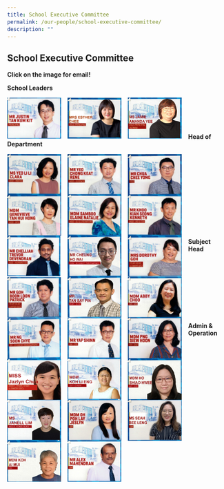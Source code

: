 ```yaml
---
title: School Executive Committee
permalink: /our-people/school-executive-committee/
description: ""
---
```

## School Executive Committee

**Click on the image for email!**

**School Leaders**

<p><a href="mailto:Justin_TAN@schools.gov.sg">
<img style="width:125px;height:95px;margin-right:15px;" align = "left" src="/images/Our%20People/Departments/School%20Executive%20Committee/School%20Exec%201.png">
</a></p>

<p><a href="mailto:Lee_Chui_Eng@schools.gov.sg">
<img style="width:125px;height:95px;margin-right:15px;" align = "left" src="/images/Our%20People/Departments/School%20Executive%20Committee/School%20Exec%202.png">
</a></p>
<p><a href="mailto:Jamie_Amanda_YEE@schools.gov.sg">
<img style="width:125px;height:95px;margin-right:15px;" align = "left" src="/images/Our%20People/Departments/School%20Executive%20Committee/VPAJaime.jpg">
</a></p>




<br><br><br><br>

**Head of Department**

<p><a href="mailto:yeo_li_li_clara@schools.gov.sg">
<img style="width:125px;height:95px;margin-right:15px;" align = "left" src="/images/Our%20People/Departments/School%20Executive%20Committee/School%20Exec%204.png">
</a></p>

<p><a href="mailto:yeo_chong_keat_rene@schools.gov.sg">
<img style="width:125px;height:95px;margin-right:15px;" align = "left" src="/images/Our%20People/Departments/School%20Executive%20Committee/School%20Exec%205.png">
</a></p>

<p><a href="mailto:chua_chee_yong@schools.gov.sg">
<img style="width:125px;height:95px;margin-right:15px;" align = "left" src="/images/Our%20People/Departments/School%20Executive%20Committee/School%20Exec%206.png">
</a></p>


<p><a href="mailto:genevieve_tan_hui_hong@schools.gov.sg">
<img style="width:125px;height:95px;margin-right:15px;" align = "left" src="/images/Our%20People/Departments/School%20Executive%20Committee/School%20Exec%207.png">
</a></p>

<br><br><br>

<p><a href="mailto:samboo_elaine_natalie@schools.gov.sg">
<img style="width:125px;height:95px;margin-right:15px;" align = "left" src="/images/Our%20People/Departments/School%20Executive%20Committee/School%20Exec%208.png">
</a></p>


<p><a href="mailto:khoo_kian_seong_kenneth@schools.gov.sg">
<img style="width:125px;height:95px;margin-right:15px;" align = "left" src="/images/Our%20People/Departments/School%20Executive%20Committee/School%20Exec%209.png">
</a></p>


<p><a href="mailto:chelliah_trevor_devendran@schools.gov.sg">
<img style="width:125px;height:95px;margin-right:15px;" align = "left" src="/images/Our%20People/Departments/School%20Executive%20Committee/School%20Exec%2010.png">
</a></p>


<p><a href="mailto:cheung_ho_wai@schools.gov.sg">
<img style="width:125px;height:95px;margin-right:15px;" align = "left" src="/images/Our%20People/Departments/School%20Executive%20Committee/DM_CheungHowai.jpg">
</a></p>

<br><br><br>

<p><a href="mailto:dorothy_tay_wyn_hui@schools.gov.sg">
<img style="width:125px;height:95px;margin-right:15px;" align = "left" src="/images/Our%20People/Departments/School%20Executive%20Committee/School%20Exec%2012.png">
</a></p>


<p><a href="mailto:goh_boon_loon@schools.gov.sg">
<img style="width:125px;height:95px;margin-right:15px;" align = "left" src="/images/Our%20People/Departments/School%20Executive%20Committee/School%20Exec%2013.png">
</a></p>


<p><a href="mailto:tan_say_pin@schools.gov.sg">
<img style="width:125px;height:95px;margin-right:15px;" align = "left" src="/images/Our%20People/Departments/School%20Executive%20Committee/hodccetansaypin.jpg">
</a></p>

<br><br><br>

**Subject Head**


<p><a href="">
<img style="width:125px;height:95px;margin-right:15px;" align = "left" src="/images/Our%20People/Departments/School%20Executive%20Committee/School%20Exec%2015.png">
</a></p>

<p><a href="mailto:ng_soon_chye@schools.gov.sg">
<img style="width:125px;height:95px;margin-right:15px;" align = "left" src="/images/Our%20People/Departments/School%20Executive%20Committee/School%20Exec%2016.png">
</a></p>


<p><a href="mailto:yap_shinn@schools.gov.sg">
<img style="width:125px;height:95px;margin-right:15px;" align = "left" src="/images/Our%20People/Departments/School%20Executive%20Committee/School%20Exec%2017.png">
</a></p>

<p><a href="mailto:png_siew_hoon@schools.gov.sg">
<img style="width:125px;height:95px;margin-right:15px;" align = "left" src="/images/Our%20People/Departments/School%20Executive%20Committee/School%20Exec%2018.png">
</a></p>

<br><br><br>

<p><a href="mailto:Jazlyn_Chua@schools.gov.sg">
<img style="width:125px;height:95px;margin-right:15px;" align = "left" src="/images/Our%20People/Departments/School%20Executive%20Committee/School%20Exec%2019.png">
</a></p>

<p><a href="mailto:koh_li_eng@schools.gov.sg">
<img style="width:125px;height:95px;margin-right:15px;" align = "left" src="/images/Our%20People/Departments/School%20Executive%20Committee/KLEngSH.jpg">
</a></p>

<p><a href="mailto:Ho_Shiao_Hwee@schools.gov.sg">
<img style="width:125px;height:95px;margin-right:15px;" align = "left" src="/images/Our%20People/Departments/School%20Executive%20Committee/ShiaoHwee.jpg">
</a></p>

<p><a href="mailto:janell_lim@schools.gov.sg">
<img style="width:125px;height:95px;margin-right:15px;" align = "left" src="/images/Our%20People/Departments/School%20Executive%20Committee/JanellvSH.jpg">
</a></p>
<br><br><br><br>

**Admin & Operation**

<p><a href="mailto:OH_Poh_Lay@schools.gov.sg"><img style="width:125px;height:95px;margin-right:15px;" align = "left" src="/images/Our%20People/Departments/School%20Executive%20Committee/School%20Exec%2020.png"></a></p>

<p><a href="mailto:seah_bee_leng@schools.gov.sg">
<img style="width:125px;height:95px;margin-right:15px;" align = "left" src="/images/Our%20People/Departments/School%20Executive%20Committee/AM_SeahBL.jpg"></a></p>

<p><a href="mailto:koh_ai_mui@schools.gov.sg">
<img style="width:125px;height:95px;margin-right:15px;" align = "left" src="/images/Our%20People/Departments/School%20Executive%20Committee/OMrebecca.jpg">
</a></p>

<p><a href="mailto:Mahendran_Paramasivam_alex@schools.gov.sg">
<img style="width:125px;height:95px;margin-right:15px;" align = "left" src="/images/Our%20People/Departments/School%20Executive%20Committee/School%20Exec%2022.png">
</a></p>